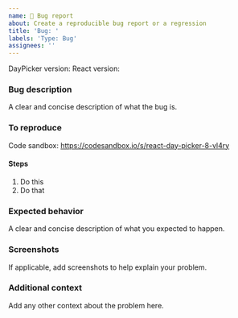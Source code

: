```yaml
---
name: 🐛 Bug report
about: Create a reproducible bug report or a regression
title: 'Bug: '
labels: 'Type: Bug'
assignees: ''
---
```


DayPicker version:
React version:

### Bug description

A clear and concise description of what the bug is.

### To reproduce

Code sandbox: https://codesandbox.io/s/react-day-picker-8-vl4ry

#### Steps

1. Do this
2. Do that

### Expected behavior

A clear and concise description of what you expected to happen.

### Screenshots

If applicable, add screenshots to help explain your problem.

### Additional context

Add any other context about the problem here.
